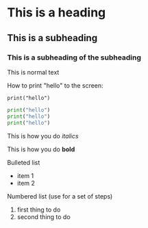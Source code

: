 # This is a heading 

## This is a subheading 

### This is a subheading of the subheading

This is normal text

How to print "hello" to the screen:

`print("hello")`

```python
print("hello")
print("hello")
print("hello")
```

This is how you do *italics*

This is how you do **bold** 

Bulleted list
* item 1 
* item 2 

Numbered list (use for a set of steps)
1. first thing to do 
2. second thing to do